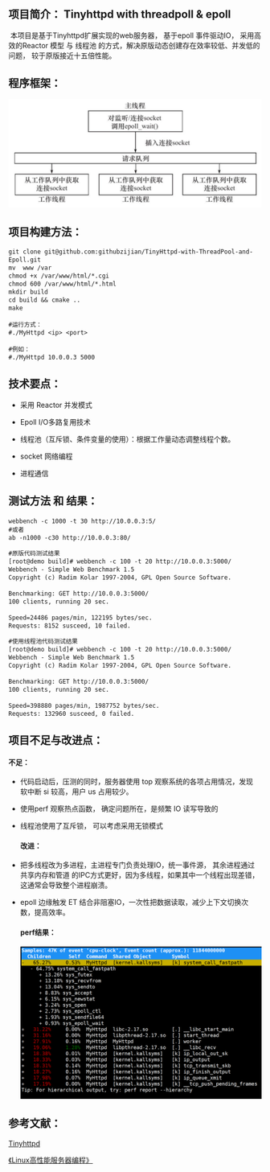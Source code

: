 

## 项目简介：   Tinyhttpd with threadpoll & epoll

​	本项目是基于Tinyhttpd扩展实现的web服务器， 基于epoll 事件驱动IO， 采用高效的Reactor 模型 与 线程池 的方式，解决原版动态创建存在效率较低、并发低的问题， 较于原版接近十五倍性能。



## 程序框架：

![](images/Reactor模型.png)



## 项目构建方法：



```shell
git clone git@github.com:githubzijian/TinyHttpd-with-ThreadPool-and-Epoll.git
mv  www /var
chmod +x /var/www/html/*.cgi
chmod 600 /var/www/html/*.html
mkdir build
cd build && cmake ..
make

#运行方式：
#./MyHttpd <ip> <port>

#例如：
#./MyHttpd 10.0.0.3 5000
```



## 技术要点：

- 采用 Reactor 并发模式

- Epoll I/O多路复用技术

- 线程池（互斥锁、条件变量的使用）：根据工作量动态调整线程个数。

- socket 网络编程

- 进程通信

  

## 测试方法 和 结果：



```shell
webbench -c 1000 -t 30 http://10.0.0.3:5/
#或者
ab -n1000 -c30 http://10.0.0.3:80/
```

```shell
#原版代码测试结果
[root@demo build]# webbench -c 100 -t 20 http://10.0.0.3:5000/
Webbench - Simple Web Benchmark 1.5
Copyright (c) Radim Kolar 1997-2004, GPL Open Source Software.

Benchmarking: GET http://10.0.0.3:5000/
100 clients, running 20 sec.

Speed=24486 pages/min, 122195 bytes/sec.
Requests: 8152 susceed, 10 failed.
```

```shell
#使用线程池代码测试结果
[root@demo build]# webbench -c 100 -t 20 http://10.0.0.3:5000/
Webbench - Simple Web Benchmark 1.5
Copyright (c) Radim Kolar 1997-2004, GPL Open Source Software.

Benchmarking: GET http://10.0.0.3:5000/
100 clients, running 20 sec.

Speed=398880 pages/min, 1987752 bytes/sec.
Requests: 132960 susceed, 0 failed.
```



## 项目不足与改进点：

#### 		不足：

- 代码启动后，压测的同时，服务器使用 top 观察系统的各项占用情况，发现 软中断 si 较高，用户 us 占用较少。

- 使用perf 观察热点函数， 确定问题所在，是频繁 IO 读写导致的

- 线程池使用了互斥锁， 可以考虑采用无锁模式

  

  #### 改进：

- 把多线程改为多进程，主进程专门负责处理IO，统一事件源， 其余进程通过共享内存和管道 的IPC方式更好，因为多线程，如果其中一个线程出现差错，这通常会导致整个进程崩溃。

- epoll 边缘触发 ET 结合非阻塞IO，一次性把数据读取，减少上下文切换次数，提高效率。

  

  #### perf结果：

  ![](images/perf结果.png)



## 参考文献：

[Tinyhttpd](https://github.com/cbsheng/tinyhttpd)

[《Linux高性能服务器编程》](#)

